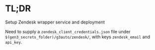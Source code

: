 # TL;DR

Setup Zendesk wrapper service and deployment

Need to supply a `zendesk_client_credentials.json` file under `$(gen3_secrets_folder)/g3auto/zendesk/`,
with keys `zendesk_email` and `api_key`.

